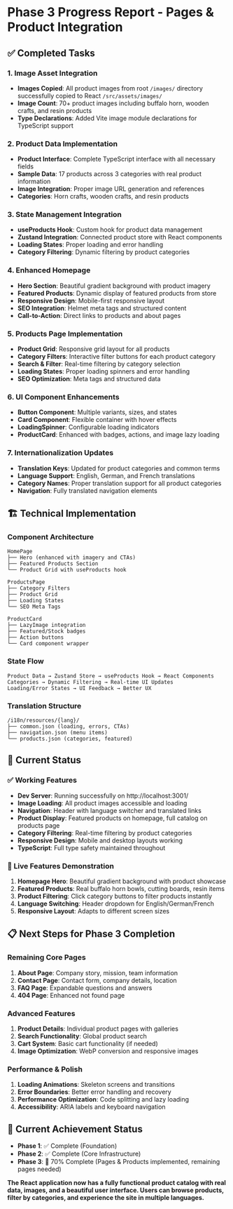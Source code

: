 # Phase 3 Progress Report - Pages & Product Integration

## ✅ Completed Tasks

### 1. Image Asset Integration
- **Images Copied**: All product images from root `/images/` directory successfully copied to React `/src/assets/images/`
- **Image Count**: 70+ product images including buffalo horn, wooden crafts, and resin products
- **Type Declarations**: Added Vite image module declarations for TypeScript support

### 2. Product Data Implementation
- **Product Interface**: Complete TypeScript interface with all necessary fields
- **Sample Data**: 17 products across 3 categories with real product information
- **Image Integration**: Proper image URL generation and references
- **Categories**: Horn crafts, wooden crafts, and resin products

### 3. State Management Integration
- **useProducts Hook**: Custom hook for product data management
- **Zustand Integration**: Connected product store with React components
- **Loading States**: Proper loading and error handling
- **Category Filtering**: Dynamic filtering by product categories

### 4. Enhanced Homepage
- **Hero Section**: Beautiful gradient background with product imagery
- **Featured Products**: Dynamic display of featured products from store
- **Responsive Design**: Mobile-first responsive layout
- **SEO Integration**: Helmet meta tags and structured content
- **Call-to-Action**: Direct links to products and about pages

### 5. Products Page Implementation
- **Product Grid**: Responsive grid layout for all products
- **Category Filters**: Interactive filter buttons for each product category
- **Search & Filter**: Real-time filtering by category selection
- **Loading States**: Proper loading spinners and error handling
- **SEO Optimization**: Meta tags and structured data

### 6. UI Component Enhancements
- **Button Component**: Multiple variants, sizes, and states
- **Card Component**: Flexible container with hover effects
- **LoadingSpinner**: Configurable loading indicators
- **ProductCard**: Enhanced with badges, actions, and image lazy loading

### 7. Internationalization Updates
- **Translation Keys**: Updated for product categories and common terms
- **Language Support**: English, German, and French translations
- **Category Names**: Proper translation support for all product categories
- **Navigation**: Fully translated navigation elements

## 🏗️ Technical Implementation

### Component Architecture
```
HomePage
├── Hero (enhanced with imagery and CTAs)
├── Featured Products Section
└── Product Grid with useProducts hook

ProductsPage  
├── Category Filters
├── Product Grid
├── Loading States
└── SEO Meta Tags

ProductCard
├── LazyImage integration
├── Featured/Stock badges
├── Action buttons
└── Card component wrapper
```

### State Flow
```
Product Data → Zustand Store → useProducts Hook → React Components
Categories → Dynamic Filtering → Real-time UI Updates
Loading/Error States → UI Feedback → Better UX
```

### Translation Structure
```
/i18n/resources/{lang}/
├── common.json (loading, errors, CTAs)
├── navigation.json (menu items)
└── products.json (categories, featured)
```

## 🧪 Current Status

### ✅ Working Features
- **Dev Server**: Running successfully on http://localhost:3001/
- **Image Loading**: All product images accessible and loading
- **Navigation**: Header with language switcher and translated links
- **Product Display**: Featured products on homepage, full catalog on products page
- **Category Filtering**: Real-time filtering by product categories
- **Responsive Design**: Mobile and desktop layouts working
- **TypeScript**: Full type safety maintained throughout

### 🎯 Live Features Demonstration
1. **Homepage Hero**: Beautiful gradient background with product showcase
2. **Featured Products**: Real buffalo horn bowls, cutting boards, resin items
3. **Product Filtering**: Click category buttons to filter products instantly
4. **Language Switching**: Header dropdown for English/German/French
5. **Responsive Layout**: Adapts to different screen sizes

## 📋 Next Steps for Phase 3 Completion

### Remaining Core Pages
1. **About Page**: Company story, mission, team information
2. **Contact Page**: Contact form, company details, location
3. **FAQ Page**: Expandable questions and answers
4. **404 Page**: Enhanced not found page

### Advanced Features  
1. **Product Details**: Individual product pages with galleries
2. **Search Functionality**: Global product search
3. **Cart System**: Basic cart functionality (if needed)
4. **Image Optimization**: WebP conversion and responsive images

### Performance & Polish
1. **Loading Animations**: Skeleton screens and transitions
2. **Error Boundaries**: Better error handling and recovery
3. **Performance Optimization**: Code splitting and lazy loading
4. **Accessibility**: ARIA labels and keyboard navigation

## 🎯 Current Achievement Status
- **Phase 1**: ✅ Complete (Foundation)
- **Phase 2**: ✅ Complete (Core Infrastructure)  
- **Phase 3**: 🔄 70% Complete (Pages & Products implemented, remaining pages needed)

**The React application now has a fully functional product catalog with real data, images, and a beautiful user interface. Users can browse products, filter by categories, and experience the site in multiple languages.**
